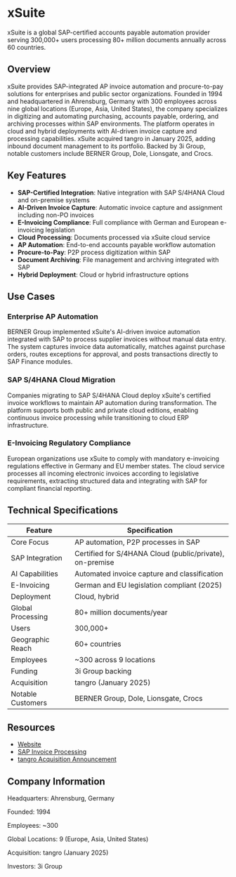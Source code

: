 # xSuite

xSuite is a global SAP-certified accounts payable automation provider serving 300,000+ users processing 80+ million documents annually across 60 countries.

## Overview

xSuite provides SAP-integrated AP invoice automation and procure-to-pay solutions for enterprises and public sector organizations. Founded in 1994 and headquartered in Ahrensburg, Germany with 300 employees across nine global locations (Europe, Asia, United States), the company specializes in digitizing and automating purchasing, accounts payable, ordering, and archiving processes within SAP environments. The platform operates in cloud and hybrid deployments with AI-driven invoice capture and processing capabilities. xSuite acquired tangro in January 2025, adding inbound document management to its portfolio. Backed by 3i Group, notable customers include BERNER Group, Dole, Lionsgate, and Crocs.

## Key Features

- **SAP-Certified Integration**: Native integration with SAP S/4HANA Cloud and on-premise systems
- **AI-Driven Invoice Capture**: Automatic invoice capture and assignment including non-PO invoices
- **E-Invoicing Compliance**: Full compliance with German and European e-invoicing legislation
- **Cloud Processing**: Documents processed via xSuite cloud service
- **AP Automation**: End-to-end accounts payable workflow automation
- **Procure-to-Pay**: P2P process digitization within SAP
- **Document Archiving**: File management and archiving integrated with SAP
- **Hybrid Deployment**: Cloud or hybrid infrastructure options

## Use Cases

### Enterprise AP Automation
BERNER Group implemented xSuite's AI-driven invoice automation integrated with SAP to process supplier invoices without manual data entry. The system captures invoice data automatically, matches against purchase orders, routes exceptions for approval, and posts transactions directly to SAP Finance modules.

### SAP S/4HANA Cloud Migration
Companies migrating to SAP S/4HANA Cloud deploy xSuite's certified invoice workflows to maintain AP automation during transformation. The platform supports both public and private cloud editions, enabling continuous invoice processing while transitioning to cloud ERP infrastructure.

### E-Invoicing Regulatory Compliance
European organizations use xSuite to comply with mandatory e-invoicing regulations effective in Germany and EU member states. The cloud service processes all incoming electronic invoices according to legislative requirements, extracting structured data and integrating with SAP for compliant financial reporting.

## Technical Specifications

| Feature | Specification |
|---------|---------------|
| Core Focus | AP automation, P2P processes in SAP |
| SAP Integration | Certified for S/4HANA Cloud (public/private), on-premise |
| AI Capabilities | Automated invoice capture and classification |
| E-Invoicing | German and EU legislation compliant (2025) |
| Deployment | Cloud, hybrid |
| Global Processing | 80+ million documents/year |
| Users | 300,000+ |
| Geographic Reach | 60+ countries |
| Employees | ~300 across 9 locations |
| Funding | 3i Group backing |
| Acquisition | tangro (January 2025) |
| Notable Customers | BERNER Group, Dole, Lionsgate, Crocs |

## Resources

- [Website](https://www.xsuite.com)
- [SAP Invoice Processing](https://www.xsuite.com/en/)
- [tangro Acquisition Announcement](https://www.xsuite.com/en/about-xsuite/whats-happening-at-xsuite/news-detail/xsuite-group-expands-sap-solution-portfolio-through-acquisition-of-tangro/)

## Company Information

Headquarters: Ahrensburg, Germany

Founded: 1994

Employees: ~300

Global Locations: 9 (Europe, Asia, United States)

Acquisition: tangro (January 2025)

Investors: 3i Group 